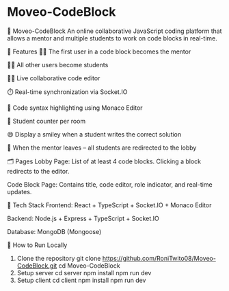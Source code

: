 ﻿# Moveo-CodeBlock
🧠 Moveo-CodeBlock
An online collaborative JavaScript coding platform that allows a mentor and multiple students to work on code blocks in real-time.

🚀 Features
👨‍🏫 The first user in a code block becomes the mentor

🧑‍🎓 All other users become students

🧑‍💻 Live collaborative code editor

⏱️ Real-time synchronization via Socket.IO

🧠 Code syntax highlighting using Monaco Editor

🧮 Student counter per room

😄 Display a smiley when a student writes the correct solution

🧹 When the mentor leaves – all students are redirected to the lobby

🗂️ Pages
Lobby Page:
List of at least 4 code blocks. Clicking a block redirects to the editor.

Code Block Page:
Contains title, code editor, role indicator, and real-time updates.

🧱 Tech Stack
Frontend: React + TypeScript + Socket.IO + Monaco Editor

Backend: Node.js + Express + TypeScript + Socket.IO

Database: MongoDB (Mongoose)

🧪 How to Run Locally
1. Clone the repository
git clone https://github.com/RoniTwito08/Moveo-CodeBlock.git
cd Moveo-CodeBlock
2. Setup server
cd server
npm install
npm run dev
3. Setup client
cd client
npm install
npm run dev
